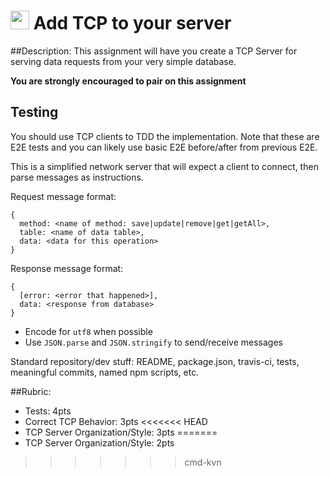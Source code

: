 <img src="https://cloud.githubusercontent.com/assets/478864/22186847/68223ce6-e0b1-11e6-8a62-0e3edc96725e.png" width=30> Add TCP to your server
===

##Description:
This assignment will have you create a TCP Server for serving data requests from your very simple database.

**You are strongly encouraged to pair on this assignment**

## Testing
You should use TCP clients to TDD the implementation. Note that these are E2E tests and you can likely use
basic E2E before/after from previous E2E.

This is a simplified network server that will expect a client to connect, then parse messages
as instructions.

Request message format:

```
{
  method: <name of method: save|update|remove|get|getAll>,
  table: <name of data table>,
  data: <data for this operation>
}
```

Response message format:

```
{
  [error: <error that happened>],
  data: <response from database>
}
```

* Encode for `utf8` when possible
* Use `JSON.parse` and `JSON.stringify` to send/receive messages


Standard repository/dev stuff: README, package.json, travis-ci, tests, meaningful commits, named npm scripts, etc.

##Rubric:

* Tests: 4pts
* Correct TCP Behavior: 3pts
<<<<<<< HEAD
* TCP Server Organization/Style: 3pts
=======
* TCP Server Organization/Style: 2pts
>>>>>>> cmd-kvn
